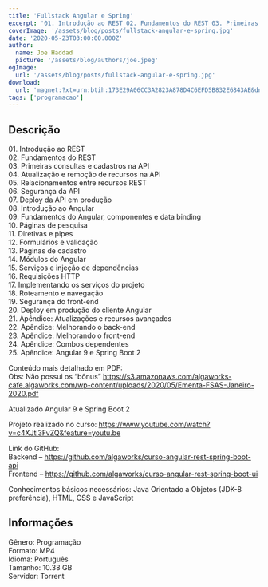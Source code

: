 ```yaml
---
title: 'Fullstack Angular e Spring'
excerpt: '01. Introdução ao REST 02. Fundamentos do REST 03. Primeiras consultas e cadastros na API 04. Atualização e remoção de recursos na API 05. Relacionamentos entre recursos REST 06. Segurança da API 07. Deploy da API em produção 08. Introdução ao Angular 09. Fu'
coverImage: '/assets/blog/posts/fullstack-angular-e-spring.jpg'
date: '2020-05-23T03:00:00.000Z'
author:
  name: Joe Haddad
  picture: '/assets/blog/authors/joe.jpeg'
ogImage:
  url: '/assets/blog/posts/fullstack-angular-e-spring.jpg'
download:
  url: 'magnet:?xt=urn:btih:173E29A06CC3A2823A878D4C6EFD5B832E6843AE&dn=Fullstack%20Angular%20%26%20Spring&tr=udp%3a%2f%2ftracker.openbittorrent.com%3a1337%2fannounce&tr=udp%3a%2f%2ftracker.opentrackr.org%3a1337%2fannounce'
tags: ['programacao']
---
```

<h2>Descrição</h2>
<p></p><p>01. Introdução ao REST<br/>02. Fundamentos do REST<br/>03. Primeiras consultas e cadastros na API<br/>04. Atualização e remoção de recursos na API<br/>05. Relacionamentos entre recursos REST<br/>06. Segurança da API<br/>07. Deploy da API em produção<br/>08. Introdução ao Angular<br/>09. Fundamentos do Angular, componentes e data binding<br/>10. Páginas de pesquisa<br/>11. Diretivas e pipes<br/>12. Formulários e validação<br/>13. Páginas de cadastro<br/>14. Módulos do Angular<br/>15. Serviços e injeção de dependências<br/>16. Requisições HTTP<br/>17. Implementando os serviços do projeto<br/>18. Roteamento e navegação<br/>19. Segurança do front-end<br/>20. Deploy em produção do cliente Angular<br/>21. Apêndice: Atualizações e recursos avançados<br/>22. Apêndice: Melhorando o back-end<br/>23. Apêndice: Melhorando o front-end<br/>24. Apêndice: Combos dependentes<br/>25. Apêndice: Angular 9 e Spring Boot 2</p><p>Conteúdo mais detalhado em PDF:<br/>Obs: Não possui os “bônus” <a href="https://s3.amazonaws.com/algaworks-cafe.algaworks.com/wp-content/uploads/2020/05/Ementa-FSAS-Janeiro-2020.pdf" rel="noreferrer noopener" target="_blank">https://s3.amazonaws.com/algaworks-cafe.algaworks.com/wp-content/uploads/2020/05/Ementa-FSAS-Janeiro-2020.pdf</a></p><p>Atualizado Angular 9 e Spring Boot 2</p><p>Projeto realizado no curso: <a href="https://www.youtube.com/watch?v=c4XJti3FvZQ&amp;feature=youtu.be" rel="noreferrer noopener" target="_blank">https://www.youtube.com/watch?v=c4XJti3FvZQ&amp;feature=youtu.be</a></p><p>Link do GitHub:<br/>Backend – <a href="https://github.com/algaworks/curso-angular-rest-spring-boot-api" rel="noreferrer noopener" target="_blank">https://github.com/algaworks/curso-angular-rest-spring-boot-api</a><br/>Frontend – <a href="https://github.com/algaworks/curso-angular-rest-spring-boot-ui" rel="noreferrer noopener" target="_blank">https://github.com/algaworks/curso-angular-rest-spring-boot-ui</a></p><p>Conhecimentos básicos necessários: Java Orientado a Objetos (JDK-8 preferência), HTML, CSS e JavaScript</p><h2>Informações</h2><p>Gênero: Programação<br/>Formato: MP4<br/>Idioma: Português<br/>Tamanho: 10.38 GB<br/>Servidor: Torrent</p>